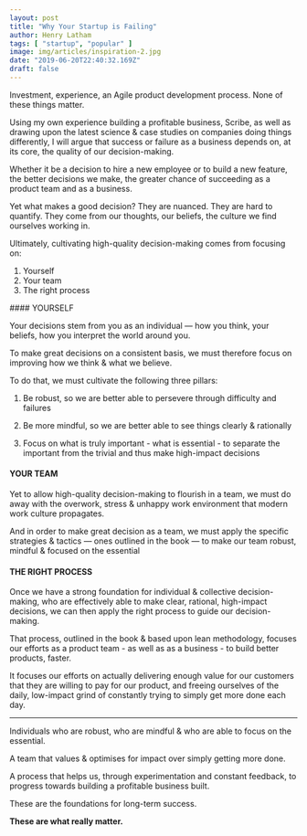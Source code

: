 ```yaml
---
layout: post
title: "Why Your Startup is Failing"
author: Henry Latham
tags: [ "startup", "popular" ]
image: img/articles/inspiration-2.jpg
date: "2019-06-20T22:40:32.169Z"
draft: false
---
```


Investment, experience, an Agile product development process.
None of these things matter.

Using my own experience building a profitable business, Scribe, as well as drawing upon the latest science & case studies on companies doing things differently, I will argue that success or failure as a business depends on, at its core, the quality of our decision-making.

Whether it be a decision to hire a new employee or to build a new feature, the better decisions we make, the greater chance of succeeding as a product team and as a business.

Yet what makes a good decision? They are nuanced. They are hard to quantify. They come from our thoughts, our beliefs, the culture we find ourselves working in.

Ultimately, cultivating high-quality decision-making comes from focusing on:

1. Yourself
2. Your team
3. The right process


#### YOURSELF

Your decisions stem from you as an individual — how you think, your beliefs, how you interpret the world around you.

To make great decisions on a consistent basis, we must therefore focus on improving how we think & what we believe.

To do that, we must cultivate the following three pillars:

1. Be robust, so we are better able to persevere through difficulty and failures

2. Be more mindful, so we are better able to see things clearly & rationally

3. Focus on what is truly important - what is essential - to separate the important from the trivial and thus make high-impact decisions


#### YOUR TEAM

Yet to allow high-quality decision-making to flourish in a team, we must do away with the overwork, stress & unhappy work environment that modern work culture propagates.

And in order to make great decision as a team, we must apply the specific strategies & tactics  — ones outlined in the book — to make our team robust, mindful & focused on the essential



#### THE RIGHT PROCESS

Once we have a strong foundation for individual & collective decision-making, who are effectively able to make clear, rational, high-impact decisions, we can then apply the right process to guide our decision-making.

That process, outlined in the book & based upon lean methodology, focuses our efforts as a product team - as well as as a business -  to build better products, faster.

It focuses our efforts on actually delivering enough value for our customers that they are willing to pay for our product, and freeing ourselves of the daily, low-impact grind of constantly trying to simply get more done each day.


---

Individuals who are robust, who are mindful & who are able to focus on the essential.

A team that values & optimises for impact over simply getting more done.

A process that helps us, through experimentation and constant feedback, to progress towards building a profitable business built.

These are the foundations for long-term success.

**These are what really matter.**
